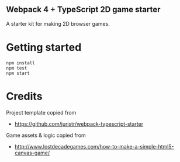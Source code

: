 Webpack 4 + TypeScript 2D game starter
--------------------------------------

A starter kit for making 2D browser games.

# Getting started

```
npm install
npm test
npm start
```

# Credits

Project template copied from
- https://github.com/juristr/webpack-typescript-starter

Game assets & logic copied from
- http://www.lostdecadegames.com/how-to-make-a-simple-html5-canvas-game/
